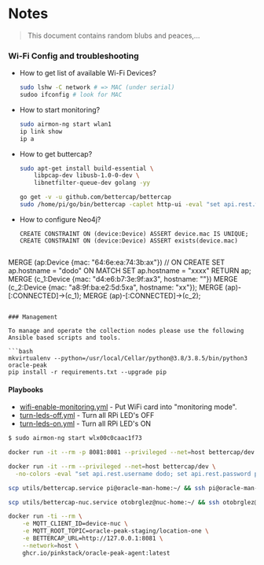 #  Notes

> This document contains random blubs and peaces,...

### Wi-Fi Config and troubleshooting

- How to get list of available Wi-Fi Devices?
    ```bash
    sudo lshw -C network # => MAC (under serial)
    sudoo ifconfig # look for MAC
    ```
- How to start monitoring?
    ```bash
    sudo airmon-ng start wlan1
    ip link show
    ip a
    ```    
- How to get buttercap?
    ```bash
    sudo apt-get install build-essential \
        libpcap-dev libusb-1.0-0-dev \
        libnetfilter-queue-dev golang -yy
  
    go get -v -u github.com/bettercap/bettercap
    sudo /home/pi/go/bin/bettercap -caplet http-ui -eval "set api.rest.websocket true; set wifi.interface wlan1; wifi.recon on"
    ```
- How to configure Neo4j? 
  ```cypher 
  CREATE CONSTRAINT ON (device:Device) ASSERT device.mac IS UNIQUE;
  CREATE CONSTRAINT ON (device:Device) ASSERT exists(device.mac)
 
 MERGE (ap:Device {mac: "64:6e:ea:74:3b:ax"}) 
 	// ON CREATE SET ap.hostname = "dodo" 
 	ON MATCH SET ap.hostname = "xxxx" 
 RETURN ap;
 MERGE (c_1:Device {mac: "d4:e6:b7:3e:9f:ax3", hostname: ""})
 MERGE (c_2:Device {mac: "a8:9f:ba:e2:5d:5xa", hostname: "xx"});
 MERGE (ap)-[:CONNECTED]->(c_1);
 MERGE (ap)-[:CONNECTED]->(c_2);
 
  ```

### Management

To manage and operate the collection nodes please use the following Ansible based scripts and tools.

```bash
mkvirtualenv --python=/usr/local/Cellar/python@3.8/3.8.5/bin/python3 oracle-peak
pip install -r requirements.txt --upgrade pip
```

#### Playbooks

- [wifi-enable-monitoring.yml](playbooks/wifi-enable-monitoring.yml) - Put WiFi card into "monitoring mode".
- [turn-leds-off.yml](playbooks/turn-leds-off.yml) - Turn all RPi LED's OFF
- [turn-leds-on.yml](playbooks/turn-leds-on.yml) - Turn all RPi LED's ON

```bash
$ sudo airmon-ng start wlx00c0caac1f73

docker run -it --rm -p 8081:8081 --privileged --net=host bettercap/dev -caplet http-ui -eval "set api.rest on; set wifi.interface wlx00c0caac1f73; wifi.recon on" --no-colors

```


```bash
docker run -it --rm --privileged --net=host bettercap/dev \
  -no-colors -eval "set api.rest.username dodo; set api.rest.password pass; set api.rest.address 0.0.0.0; set http.server.address 0.0.0.0; api.rest on; set wifi.interface wlx00c0caac1f73; wifi.recon on"

scp utils/bettercap.service pi@oracle-man-home:~/ && ssh pi@oracle-man-home -x "sudo cp /home/pi/bettercap.service /etc/systemd/system/"

scp utils/bettercap-nuc.service otobrglez@nuc-home:~/ && ssh otobrglez@nuc-home -x "sudo cp /home/otobrglez/bettercap-nuc.service /etc/systemd/system/bettercap.service"

docker run -ti --rm \
    -e MQTT_CLIENT_ID=device-nuc \
    -e MQTT_ROOT_TOPIC=oracle-peak-staging/location-one \
    -e BETTERCAP_URL=http://127.0.0.1:8081 \
    --network=host \
    ghcr.io/pinkstack/oracle-peak-agent:latest
```
